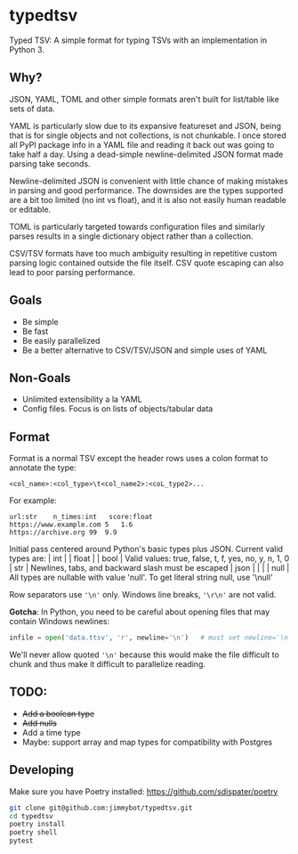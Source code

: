 # typedtsv
Typed TSV: A simple format for typing TSVs with an implementation in Python 3.

## Why?
JSON, YAML, TOML and other simple formats aren't built for list/table like sets of data.

YAML is particularly slow due to its expansive featureset and JSON, being that is for single objects and not collections, is not chunkable.  I once stored all PyPI package info in a YAML file and reading it back out was going to take half a day.  Using a dead-simple newline-delimited JSON format made parsing take seconds.

Newline-delimited JSON is convenient with little chance of making mistakes in parsing and good performance.  The downsides are the types supported are a bit too limited (no int vs float), and it is also not easily human readable or editable.

TOML is particularly targeted towards configuration files and similarly parses results in a single dictionary object rather than a collection.

CSV/TSV formats have too much ambiguity resulting in repetitive custom parsing logic contained outside the file itself.  CSV quote escaping can also lead to poor parsing performance.

## Goals
- Be simple
- Be fast
- Be easily parallelized
- Be a better alternative to CSV/TSV/JSON and simple uses of YAML

## Non-Goals
- Unlimited extensibility a la YAML
- Config files. Focus is on lists of objects/tabular data

## Format
Format is a normal TSV except the header rows uses a colon format to annotate the type:

`<col_name>:<col_type>\t<col_name2>:<coL_type2>...`

For example:

```
url:str    n_times:int   score:float
https://www.example.com 5   1.6
https://archive.org 99  9.9
```

Initial pass centered around Python's basic types plus JSON.  Current valid types are:
| int    |
| float  |
| bool   | Valid values: true, false, t, f, yes, no, y, n, 1, 0
| str    | Newlines, tabs, and backward slash must be escaped
| json   |
|        |
| null   | All types are nullable with value 'null'.  To get literal string null, use '\\null'

Row separators use `'\n'` only.  Windows line breaks, `'\r\n'` are not valid.

**Gotcha**: In Python, you need to be careful about opening files that may contain Windows newlines:
```py
infile = open('data.ttsv', 'r', newline='\n')   # must set newline='\n' because default for newline is '\n' or '\r' or '\r\n'
```

We'll never allow quoted `'\n'` because this would make the file difficult to chunk and thus make it difficult to parallelize reading.
## TODO:
- ~~Add a boolean type~~
- ~~Add nulls~~
- Add a time type
- Maybe: support array and map types for compatibility with Postgres

## Developing

Make sure you have Poetry installed: https://github.com/sdispater/poetry

```bash
git clone git@github.com:jimmybot/typedtsv.git
cd typedtsv
poetry install
poetry shell
pytest
```
